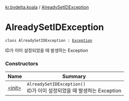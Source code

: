 [kr.bydelta.koala](../index.md) / [AlreadySetIDException](./index.md)

# AlreadySetIDException

`class AlreadySetIDException : `[`Exception`](http://docs.oracle.com/javase/6/docs/api/java/lang/Exception.html)

ID가 이미 설정되었을 때 발생하는 Exception

### Constructors

| Name | Summary |
|---|---|
| [&lt;init&gt;](-init-.md) | `AlreadySetIDException()`<br>ID가 이미 설정되었을 때 발생하는 Exception |
